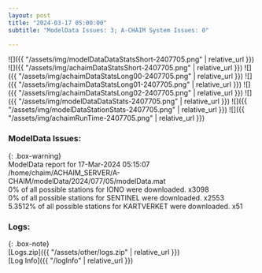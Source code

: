 ```yaml
---
layout: post
title: "2024-03-17 05:00:00"
subtitle: "ModelData Issues: 3; A-CHAIM System Issues: 0"

---
```


![]({{ "/assets/img/modelDataDataStatsShort-2407705.png" | relative_url }})
![]({{ "/assets/img/achaimDataStatsShort-2407705.png" | relative_url }})
![]({{ "/assets/img/achaimDataStatsLong00-2407705.png" | relative_url }})
![]({{ "/assets/img/achaimDataStatsLong01-2407705.png" | relative_url }})
![]({{ "/assets/img/achaimDataStatsLong02-2407705.png" | relative_url }})
![]({{ "/assets/img/modelDataDataStats-2407705.png" | relative_url }})
![]({{ "/assets/img/modelDataStationStats-2407705.png" | relative_url }})
![]({{ "/assets/img/achaimRunTime-2407705.png" | relative_url }})


### ModelData Issues:  
  
{: .box-warning}  
 ModelData report for 17-Mar-2024 05:15:07   
 /home/chaim/ACHAIM_SERVER/A-CHAIM/modelData/2024/077/05/modelData.mat   
 0% of all possible stations for IONO were downloaded. x3098   
 0% of all possible stations for SENTINEL were downloaded. x2553   
 5.3512% of all possible stations for KARTVERKET were downloaded. x51   
  


### Logs:  
  
{: .box-note}  
[Logs.zip]({{ "/assets/other/logs.zip" | relative_url }})  
[Log Info]({{ "/logInfo" | relative_url }})  
